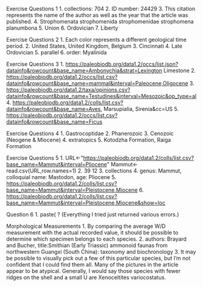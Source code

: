 Exercise Questions 1
	1.	collections: 704
	2.	ID number: 24429
	3.	This citation represents the name of the author as well as the year that the article was published. 
	4.	Strophomenata strophomenida strophomenidae strophomena planumbona
	5.	Union
	6.	Ordovician 
	7.	Liberty

Exercise Questions 2
	1.	Each color represents a different geological time period. 
	2.	United States, United Kingdom, Belgium 
	3.	Cincinnati
	4.	Late Ordovician
	5.	parallel
	6.	order: Myalinida 

Exercise Questions 3
	1.	https://paleobiodb.org/data1.2/occs/list.json?datainfo&rowcount&base_name=Ambonychia&strat=Lexington Limestone
	2.	https://paleobiodb.org/data1.2/occs/list.csv?datainfo&rowcount&base_name=mammal&interval=Paleocene,Oligocene
	3.	https://paleobiodb.org/data1.2/taxa/opinions.csv?datainfo&rowcount&base_name=Testudines&interval=Mesozoic&op_type=al
	4.	https://paleobiodb.org/data1.2/colls/list.csv?datainfo&rowcount&base_name=Aves, Marsupialia, Sirenia&cc=US
	5.	https://paleobiodb.org/data1.2/occs/list.csv?datainfo&rowcount&base_name=Ficus

Exercise Questions 4
	1.	Gastrocoptidae
	2.	Phanerozoic
	3.	Cenozoic (Neogene & Miocene)
	4.	extratopics
	5.	Kotodzha Formation, Raiga Formation 

Exercise Questions 5
	1.	URL<-"https://paleobiodb.org/data1.2/colls/list.csv?base_name=Mammut&interval=Pliocene"
	Mammut<-read.csv(URL,row.names=1)
	2.	39 12
	3.	collections
	4.	genus: Mammut, colloquial name: Mastodon, age: Pliocene
	5.	https://paleobiodb.org/data1.2/colls/list.csv?base_name=Mammut&interval=Pleistocene,Miocene
	6.	https://paleobiodb.org/data1.2/colls/list.csv?base_name=Mammut&interval=Pleistocene,Miocene&show=loc

Question 6
	1.	paste(     ? (Everything I tried just returned various errors.)

Morphological Measurements
	1.	By comparing the average W/D measurement with the actual recorded value, it should be possible to determine which specimen belongs to each species.
	2.	authors: Brayard and Bucher, title:Smithian (Early Triassic) ammonoid faunas from northwestern Guangxi (South China): taxonomy and biochronology 
	3.	It may be possible to visually pick out a few of this particular species, but I’m not confident that I could find them all.  Many of the pictures in the article appear to be atypical.  Generally, I would say those species with fewer ridges on the shell and a small U are Xenoceltites variocostatus. 
